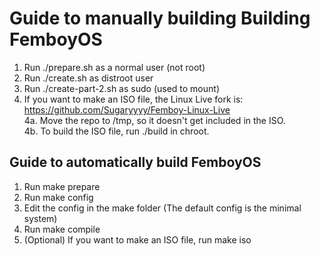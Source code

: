 # Guide to manually building Building FemboyOS

1. Run ./prepare.sh as a normal user (not root)
2. Run ./create.sh as distroot user
3. Run ./create-part-2.sh as sudo (used to mount)
4. If you want to make an ISO file, the Linux Live fork is: <https://github.com/Sugaryyyy/Femboy-Linux-Live>\
4a. Move the repo to /tmp, so it doesn't get included in the ISO.\
4b. To build the ISO file, run ./build in chroot.

## Guide to automatically build FemboyOS

1. Run make prepare
2. Run make config
3. Edit the config in the make folder (The default config is the minimal system)
4. Run make compile
5. (Optional) If you want to make an ISO file, run make iso
